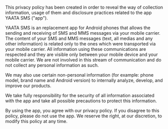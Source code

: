 This privacy policy has been created in order to reveal the way of collection information, usage of them and disclosure practices related to the app YAATA SMS ("app").

YAATA SMS is an replacement app for Android phones that allows the sending and receiving of SMS and MMS messages via your mobile carrier. The content of your SMS and MMS messages (text, all medias and any other information) is related only to the ones which were transported via your mobile carrier. All information using these communications are respected and they are visible only between your mobile device and your mobile carrier. We are not involved in this stream of communication and do not collect any personal information as such.

We may also use certain non-personal information (for example: phone model, brand name and Android version) to internally analyze, develop, and improve our products.

We take fully responsibility for the security of all information associated with the app and take all possible precautions to protect this information.

By using the app, you agree with our privacy policy. If you disagree to this policy, please do not use the app. We reserve the right, at our discretion, to modify this policy at any time.

